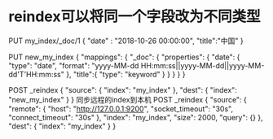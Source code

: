 # reindex可以将同一个字段改为不同类型
PUT my_index/_doc/1
{
  "date" : "2018-10-26 00:00:00",
  "title":"中国"
}

PUT new_my_index
{
  "mappings": {
    "_doc": {
      "properties": {
        "date": {
          "type": "date",
          "format": "yyyy-MM-dd HH:mm:ss||yyyy-MM-dd||yyyy-MM-dd'T'HH:mm:ss"
        },
        "title":{
          "type": "keyword"
        }
      }
    }
  }
}

POST _reindex
{
  "source": {
    "index": "my_index"
  },
  "dest": {
    "index": "new_my_index"
  }
}
同步远程的index到本机
POST _reindex
{
  "source": {
     "remote": {
      "host": "http://127.0.0.1:9200",
      "socket_timeout": "30s",
      "connect_timeout": "30s"
    },
    "index": "my_index",
    "size": 2000,
    "query": {}
  },
  "dest": {
    "index": "my_index"
  }
}

